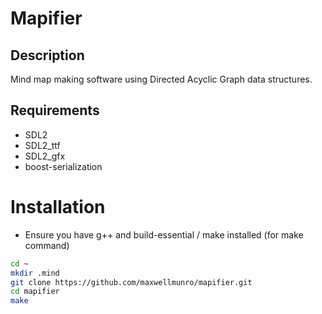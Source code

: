 # Mapifier

## Description

Mind map making software using Directed Acyclic Graph data structures.

## Requirements

- SDL2
- SDL2_ttf
- SDL2_gfx
- boost-serialization

# Installation

- Ensure you have g++ and build-essential / make installed (for make command)

```bash
cd ~
mkdir .mind
git clone https://github.com/maxwellmunro/mapifier.git
cd mapifier
make
```

